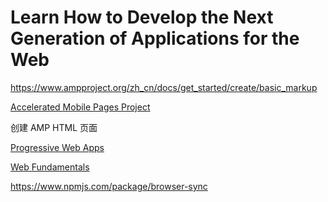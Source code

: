 # Learn How to Develop the Next Generation of Applications for the Web


https://www.ampproject.org/zh_cn/docs/get_started/create/basic_markup

[Accelerated Mobile Pages Project](https://www.ampproject.org/docs/get_started/create)

[](https://developers.google.com/web/#accelerated-mobile-pages)

创建 AMP HTML 页面

[Progressive Web Apps](https://developers.google.com/web/#progressive-web-apps)



[Web Fundamentals](https://developers.google.com/web/fundamentals/)

https://www.npmjs.com/package/browser-sync



